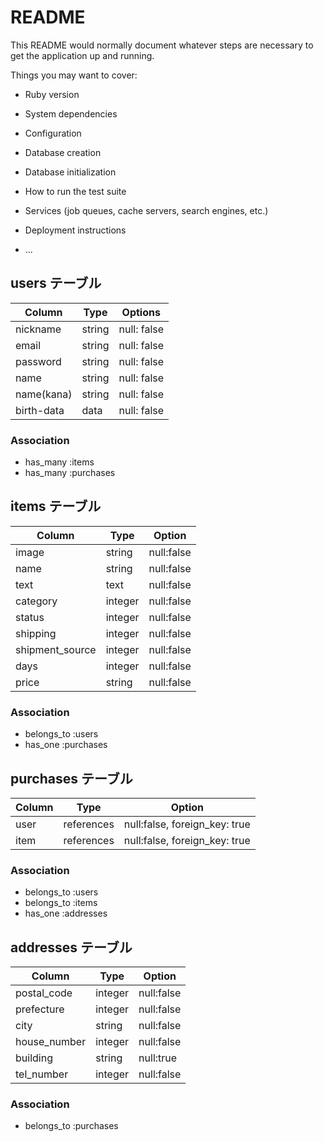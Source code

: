 # README

This README would normally document whatever steps are necessary to get the
application up and running.

Things you may want to cover:

* Ruby version

* System dependencies

* Configuration

* Database creation

* Database initialization

* How to run the test suite

* Services (job queues, cache servers, search engines, etc.)

* Deployment instructions

* ...

## users テーブル

| Column     | Type   | Options     |
| ---------- | ------ | ----------- |
| nickname   | string | null: false |
| email      | string | null: false |
| password   | string | null: false |
| name       | string | null: false |
| name(kana) | string | null: false |
| birth-data | data   | null: false |

### Association

- has_many :items
- has_many :purchases

## items テーブル

| Column          | Type    | Option     |
| --------------- | ------- | ---------- |
| image           | string  | null:false |
| name            | string  | null:false |
| text            | text    | null:false |
| category        | integer | null:false |
| status          | integer | null:false |
| shipping        | integer | null:false |
| shipment_source | integer | null:false |
| days            | integer | null:false |
| price           | string  | null:false |

### Association

- belongs_to :users
- has_one :purchases

## purchases テーブル

| Column  | Type       | Option                        |
| ------- | ---------- | ----------------------------- |
| user    | references | null:false, foreign_key: true |
| item    | references | null:false, foreign_key: true |

### Association

- belongs_to :users
- belongs_to :items
- has_one :addresses

## addresses テーブル

| Column       | Type    | Option     |
| ------------ | ------- | ---------- |
| postal_code  | integer | null:false |
| prefecture   | integer | null:false |
| city         | string  | null:false |
| house_number | integer | null:false |
| building     | string  | null:true  |
| tel_number   | integer | null:false |

### Association

- belongs_to :purchases